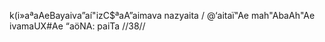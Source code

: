 k(i»aªaAeBayaiva”aí"izC$ªaA”aimava nazyaita /
@‘aitaï"Ae mah"AbaAh"Ae ivamaUX#Ae “aöNA: paiTa //38//